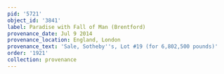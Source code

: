 ```yaml
---
pid: '5721'
object_id: '3841'
label: Paradise with Fall of Man (Brentford)
provenance_date: Jul 9 2014
provenance_location: England, London
provenance_text: 'Sale, Sotheby''s, Lot #19 (for 6,802,500 pounds)'
order: '1921'
collection: provenance
---
```

